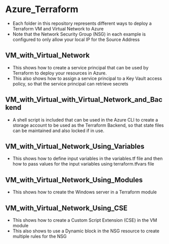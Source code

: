 # Azure_Terraform
- Each folder in this repository represents different ways to deploy a Terraform VM and Virtual Network to Azure
- Note that the Network Security Group (NSG) in each example is configured to only allow your local IP for the Source Address 

## VM_with_Virtual_Network
- This shows how to create a service principal that can be used by Terraform to deploy your resources in Azure.
- This also shows how to assign a service principal to a Key Vault access policy, so that the service principal can retrieve secrets

## VM_with_Virtual_with_Virtual_Network_and_Backend
- A shell script is included that can be used in the Azure CLI to create a storage account to be used as the Terraform Backend, so that state files can be      maintained and also locked if in use.

## VM_with_Virtual_Network_Using_Variables
- This shows how to define input variables in the variables.tf file and then how to pass values for the input variables using terraform.tfvars file

## VM_with_Virtual_Network_Using_Modules
- This shows how to create the Windows server in a Terraform module

## VM_with_Virtual_Network_Using_CSE
- This shows how to create a Custom Script Extension (CSE) in the VM module
- This also shows to use a Dynamic block in the NSG resource to create multiple rules for the NSG 

